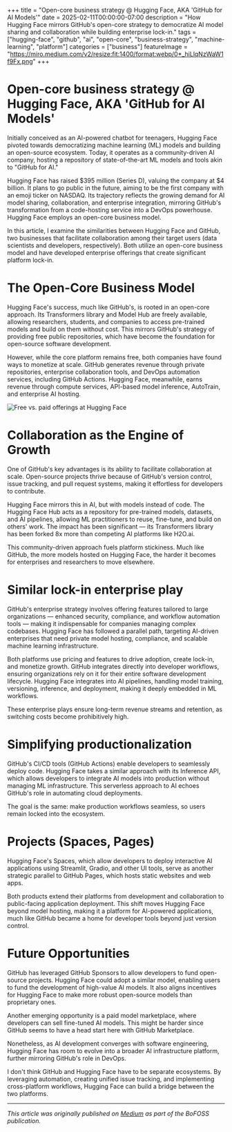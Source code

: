 +++
title = "Open-core business strategy @ Hugging Face, AKA 'GitHub for AI Models'"
date = 2025-02-11T00:00:00-07:00
description = "How Hugging Face mirrors GitHub's open-core strategy to democratize AI model sharing and collaboration while building enterprise lock-in."
tags = ["hugging-face", "github", "ai", "open-core", "business-strategy", "machine-learning", "platform"]
categories = ["business"]
featureImage = "https://miro.medium.com/v2/resize:fit:1400/format:webp/0*_hiLlqNzWaW1f9Fx.png"
+++

# Open-core business strategy @ Hugging Face, AKA 'GitHub for AI Models'

Initially conceived as an AI-powered chatbot for teenagers, Hugging Face pivoted towards democratizing machine learning (ML) models and building an open-source ecosystem. Today, it operates as a community-driven AI company, hosting a repository of state-of-the-art ML models and tools akin to "GitHub for AI."​

Hugging Face has raised $395 million (Series D), valuing the company at $4 billion. It plans to go public in the future, aiming to be the first company with an emoji ticker on NASDAQ. Its trajectory reflects the growing demand for AI model sharing, collaboration, and enterprise integration, mirroring GitHub's transformation from a code-hosting service into a DevOps powerhouse. Hugging Face employs an open-core business model.

In this article, I examine the similarities between Hugging Face and GitHub, two businesses that facilitate collaboration among their target users (data scientists and developers, respectively). Both utilize an open-core business model and have developed enterprise offerings that create significant platform lock-in.

# The Open-Core Business Model

Hugging Face's success, much like GitHub's, is rooted in an open-core approach. Its Transformers library and Model Hub are freely available, allowing researchers, students, and companies to access pre-trained models and build on them without cost. This mirrors GitHub's strategy of providing free public repositories, which have become the foundation for open-source software development.

However, while the core platform remains free, both companies have found ways to monetize at scale. GitHub generates revenue through private repositories, enterprise collaboration tools, and DevOps automation services, including GitHub Actions. Hugging Face, meanwhile, earns revenue through compute services, API-based model inference, AutoTrain, and enterprise AI hosting.

![Free vs. paid offerings at Hugging Face](https://miro.medium.com/v2/resize:fit:1400/format:webp/0*_hiLlqNzWaW1f9Fx.png)

# Collaboration as the Engine of Growth

One of GitHub's key advantages is its ability to facilitate collaboration at scale. Open-source projects thrive because of GitHub's version control, issue tracking, and pull request systems, making it effortless for developers to contribute.

Hugging Face mirrors this in AI, but with models instead of code. The Hugging Face Hub acts as a repository for pre-trained models, datasets, and AI pipelines, allowing ML practitioners to reuse, fine-tune, and build on others' work. The impact has been significant — its Transformers library has been forked 8x more than competing AI platforms like H2O.ai.

This community-driven approach fuels platform stickiness. Much like GitHub, the more models hosted on Hugging Face, the harder it becomes for enterprises and researchers to move elsewhere.

# Similar lock-in enterprise play

GitHub's enterprise strategy involves offering features tailored to large organizations — enhanced security, compliance, and workflow automation tools — making it indispensable for companies managing complex codebases. Hugging Face has followed a parallel path, targeting AI-driven enterprises that need private model hosting, compliance, and scalable machine learning infrastructure.

Both platforms use pricing and features to drive adoption, create lock-in, and monetize growth. GitHub integrates directly into developer workflows, ensuring organizations rely on it for their entire software development lifecycle. Hugging Face integrates into AI pipelines, handling model training, versioning, inference, and deployment, making it deeply embedded in ML workflows.

These enterprise plays ensure long-term revenue streams and retention, as switching costs become prohibitively high.

# Simplifying productionalization

GitHub's CI/CD tools (GitHub Actions) enable developers to seamlessly deploy code. Hugging Face takes a similar approach with its Inference API, which allows developers to integrate AI models into production without managing ML infrastructure. This serverless approach to AI echoes GitHub's role in automating cloud deployments.

The goal is the same: make production workflows seamless, so users remain locked into the ecosystem.

# Projects (Spaces, Pages)

Hugging Face's Spaces, which allow developers to deploy interactive AI applications using Streamlit, Gradio, and other UI tools, serve as another strategic parallel to GitHub Pages, which hosts static websites and web apps.

Both products extend their platforms from development and collaboration to public-facing application deployment. This shift moves Hugging Face beyond model hosting, making it a platform for AI-powered applications, much like GitHub became a home for developer tools beyond just version control.

# Future Opportunities

GitHub has leveraged GitHub Sponsors to allow developers to fund open-source projects. Hugging Face could adopt a similar model, enabling users to fund the development of high-value AI models. It also aligns incentives for Hugging Face to make more robust open-source models than proprietary ones.

Another emerging opportunity is a paid model marketplace, where developers can sell fine-tuned AI models. This might be harder since GitHub seems to have a head start here with GitHub Marketplace.

Nonetheless, as AI development converges with software engineering, Hugging Face has room to evolve into a broader AI infrastructure platform, further mirroring GitHub's role in DevOps.

I don't think GitHub and Hugging Face have to be separate ecosystems. By leveraging automation, creating unified issue tracking, and implementing cross-platform workflows, Hugging Face can build a bridge between the two platforms.

---

*This article was originally published on [Medium](https://medium.com/bofoss/hugging-face-aka-github-for-ai-models-105c3b112bcd) as part of the BoFOSS publication.* 